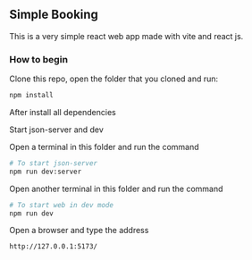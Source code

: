 ## Simple Booking

This is a very simple react web app made with vite and react js.

### How to begin

Clone this repo, open the folder that you cloned and run:

```bash
npm install
```

After install all dependencies

Start json-server and dev

Open a terminal in this folder and run the command

```bash
# To start json-server
npm run dev:server
```

Open another terminal in this folder and run the command

```bash
# To start web in dev mode
npm run dev
```

Open a browser and type the address

```bash
http://127.0.0.1:5173/
```
